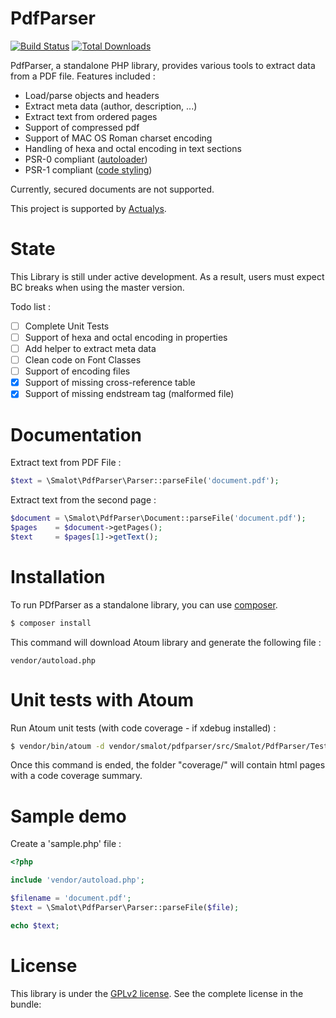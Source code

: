 PdfParser
=========

[![Build Status](https://travis-ci.org/smalot/pdfparser.png?branch=master)](https://travis-ci.org/smalot/pdfparser)
[![Total Downloads](https://poser.pugx.org/smalot/pdfparser/downloads.png)](https://packagist.org/packages/smalot/pdfparser)

PdfParser, a standalone PHP library, provides various tools to extract data from a PDF file.
Features included :

- Load/parse objects and headers
- Extract meta data (author, description, ...)
- Extract text from ordered pages
- Support of compressed pdf
- Support of MAC OS Roman charset encoding
- Handling of hexa and octal encoding in text sections
- PSR-0 compliant ([autoloader](https://github.com/php-fig/fig-standards/blob/master/accepted/PSR-0.md))
- PSR-1 compliant ([code styling](https://github.com/php-fig/fig-standards/blob/master/accepted/PSR-1-basic-coding-standard.md))

Currently, secured documents are not supported.

This project is supported by [Actualys](http://www.actualys.com).

State
=====

This Library is still under active development. As a result, users must expect BC breaks when using the master version.

Todo list :
- [ ] Complete Unit Tests
- [ ] Support of hexa and octal encoding in properties
- [ ] Add helper to extract meta data
- [ ] Clean code on Font Classes
- [ ] Support of encoding files
- [X] Support of missing cross-reference table
- [X] Support of missing endstream tag (malformed file)

Documentation
=============

Extract text from PDF File :
```php
$text = \Smalot\PdfParser\Parser::parseFile('document.pdf');
```

Extract text from the second page :
``` php
$document = \Smalot\PdfParser\Document::parseFile('document.pdf');
$pages    = $document->getPages();
$text     = $pages[1]->getText();
```

Installation
============

To run PDfParser as a standalone library, you can use [composer](http://getcomposer.org/download/).

``` bash
$ composer install
```

This command will download Atoum library and generate the following file :

```
vendor/autoload.php
```

Unit tests with Atoum
=====================

Run Atoum unit tests (with code coverage - if xdebug installed) :
``` bash
$ vendor/bin/atoum -d vendor/smalot/pdfparser/src/Smalot/PdfParser/Tests/
```

Once this command is ended, the folder "coverage/" will contain html pages with a code coverage summary.


Sample demo
===========

Create a 'sample.php' file :

```php
<?php

include 'vendor/autoload.php';

$filename = 'document.pdf';
$text = \Smalot\PdfParser\Parser::parseFile($file);

echo $text;
```


License
=======

This library is under the [GPLv2 license](https://github.com/smalot/pdfparser/blob/master/LICENSE). See the complete license in the bundle:

